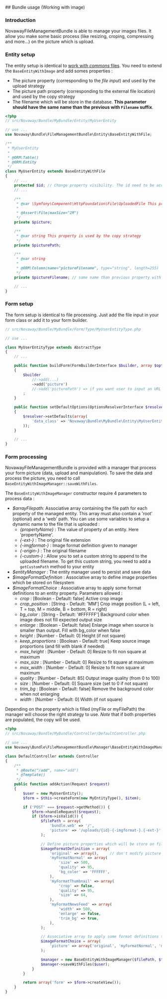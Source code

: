 ## Bundle usage (Working with image)

### Introduction

NovawayFileManagementBundle is able to manage your images files. It allow you make some basic process (like resizing,
croping, compressing and more...) on the picture which is upload.

### Entity setup

The entity setup is identical to [work with _commons_ files](02-working-with-file.md). You need to extend the
`BaseEntityWithImage` and add somes properties :

* The picture property (corresponding to the _file input_) and used by the upload strategy
* The picture path property (corresponding to the external file location) and used by the copy strategy
* The filename which will be store in the database. **This parameter should have the same name than the previous
with `Filename` suffix**.

``` php
<?php
// src/Novaway/Bundle/MyBundle/Entity/MyUserEntity

// use ...
use Novaway\Bundle\FileManagementBundle\Entity\BaseEntityWithFile;

/**
 * MyUserEntity
 *
 * @ORM\Table()
 * @ORM\Entity
 */
class MyUserEntity extends BaseEntityWithFile
{
    // ...
    protected $id; // Change property visibility. The id need to be accessible by parent class
    // ...

    /**
     * @var \Symfony\Component\HttpFoundation\File\UploadedFile This property is used by the upload strategy
     *
     * @Assert\File(maxSize="2M")
     */
    private $picture;

    /**
     * @var string This property is used by the copy strategy
     */
    private $picturePath;

    /**
     * @var string
     *
     * @ORM\Column(name="pictureFilename", type="string", length=255)
     */
    private $pictureFilename; // same name than previous property with suffix "Filename" and should be nullable

    // ...
}
```

### Form setup

The form setup is identical to file processing. Just add the file input in your form class or add it to your form
builder.

``` php
// src/Novaway/Bundle/MyBundle/Form/Type/MyUserEntityType.php

// use ...

class MyUserEntityType extends AbstractType
{
    // ...

    public function buildForm(FormBuilderInterface $builder, array $options)
    {
        $builder
            //->add(...)
            ->add('picture')
            //->add('picturePath') => if you want user to input an URL for file copy
        ;
    }

    public function setDefaultOptions(OptionsResolverInterface $resolver)
    {
        $resolver->setDefaults(array(
            'data_class' => 'Novaway\Bundle\MyBundle\Entity\MyUserEntity',
        ));
    }

    // ...
}
```

### Form processing

NovawayFileManagementBundle is provided with a manager that process your form picture (data, upload and manipulation).
To save the data and process the picture, you need to call `BaseEntityWithImageManager::saveWithFiles`.

The `BaseEntityWithImageManager` constructor require 4 parameters to process data :

* *$arrayFilepath*: Associative array containing the file path for each property of the managed entity. This array must
also contain a 'root' (optional) and a 'web' path. You can use some variables to setup a dynamic name to the file that is
uploaded :
    * *{propertyName}* : The value of property of an entity. Here 'propertyName'.
    * *{-ext-}* : The original file extension
    * *{-imgformat-}* : Image format definition given to manager
    * *{-origin-}* : The original filename
    * *{-custom-}* : Allow you to set a custom string to append to the uploaded filename. To get this custom string, you need
to add a `getCustomPath` method to your entity
* *$entityManager* : The entity manager used to persist and save data
* *$imageFormatDefinition* : Associative array to define image properties which be stored on filesystem
* *$imageFormatChoice* : Associative array to apply some format definitions to an entity property. Parameters allowed :
    * *crop* : [Boolean - Default: false] Active crop image
    * *crop_position* : [String - Default: 'MM'] Crop image position (L = left, T = top, M = middle, B = bottom, R = right)
    * *bg_color* : [String - Default: '#FFFFFF'] Background color when image does not fill expected output size
    * *enlarge* : [Boolean - Default: false] Enlarge image when source is smaller than output. Fill with bg_color when false
    * *height* : [Number - Default: 0] Height (if not square)
    * *keep_proportions* : [Boolean - Default: true] Keep source image proportions (and fill with blank if needed)
    * *max_height* : [Number - Default: 0] Resize to fit non square at maximum
    * *max_size* : [Number - Default: 0] Resize to fit square at maximum
    * *max_width* : [Number - Default: 0] Resize to fit non square at maximum
    * *quality* : [Number - Default: 85] Output image quality (from 0 to 100)
    * *size* : [Number - Default: 0] Square size (set to 0 if not square)
    * *trim_bg* : [Boolean - Default: false] Remove the background color when not enlarging
    * *width* : [Number - Default: 0] Width (if not square)

Depending on the property which is filled (myFile or myFilePath) the manager will choose the right strategy to use.
*Note* that if both properties are populated, the copy will be used.

``` php
<?php
// src/Novaway/Bundle/MyBundle/Controller/DefaultController.php

// use ...
use Novaway\Bundle\FileManagementBundle\Manager\BaseEntityWithImageManager;

class DefaultController extends Controller
{
    /**
     * @Route("/add", name="add")
     * @Template()
     */
    public function addAction(Request $request)
    {
        $user = new MyUserEntity();
        $form = $this->createForm(new MyEntityType(), $item);

        if ('POST' === $request->getMethod()) {
            $form->handleRequest($request);
            if ($form->isValid()) {
                $filePath = array(
                    'bundle.web' => '/',
                    'picture' => '/uploads/{id}-{-imgformat-}.{-ext-}',
                );

                // Define picture properties which will be store on file system
                $imageFormatDefinition = array(
                    'original' => array(),     // don't modify picture
                    'myFormatNormal' => array(
                        'size' => 500,
                        'quality' => 95,
                        'bg_color' => 'FFFFFF',
                    ),
                    'myFormatThumbnail' => array(
                        'crop' => false,
                        'quality' => 95,
                        'size' => 64,
                    ),
                    'myFormatNewsFeed' => array(
                        'width' => 500,
                        'enlarge' => false,
                        'trim_bg' => true,
                    ),
                );

                // Associative array to apply some format definitions to a entity properties
                $imageFormatChoice = array(
                    'picture' => array('original', 'myFormatNormal', 'myFormatThumbnail'), // These format going to be apply on 'picture' property of my entity
                );

                $manager = new BaseEntityWithImageManager($filePath, $this->getDoctrine()->getManager(), $imageFormatDefinition, $imageFormatChoice);
                $manager->saveWithFiles($user);
            }
        }

        return array('form' => $form->createView());
    }
}
```
